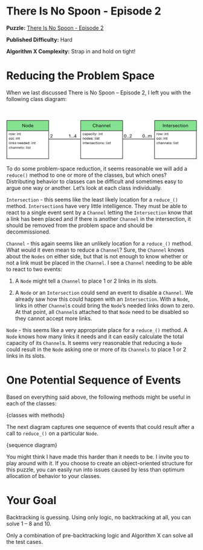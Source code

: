 # There Is No Spoon - Episode 2

__Puzzle:__ [There Is No Spoon - Episode 2](https://www.codingame.com/training/hard/there-is-no-spoon-episode-2)

__Published Difficulty:__ Hard

__Algorithm X Complexity:__ Strap in and hold on tight!

# Reducing the Problem Space

When we last discussed There is No Spoon – Episode 2, I left you with the following class diagram:

<BR><BR>
![No Spoon 2 - OOD](NoSpoon2ClassesWithLists.png)
<BR>

To do some problem-space reduction, it seems reasonable we will add a `reduce()` method to one or more of the classes, but which ones? Distributing behavior to classes can be difficult and sometimes easy to argue one way or another. Let’s look at each class individually.

`Intersection` - this seems like the least likely location for a `reduce_()` method. `Intersection`s have very little intelligence. They must be able to react to a single event sent by a `Channel` letting the `Intersection` know that a link has been placed and if there is another `Channel` in the intersection, it should be removed from the problem space and should be decommissioned.

`Channel` - this again seems like an unlikely location for a `reduce_()` method. What would it even mean to reduce a `Channel`? Sure, the `Channel` knows about the `Nodes` on either side, but that is not enough to know whether or not a link must be placed in the `Channel`. I see a `Channel` needing to be able to react to two events:

1. A `Node` might tell a `Channel` to place 1 or 2 links in its slots.

1. A `Node` or an `Intersection` could send an event to disable a `Channel`. We already saw how this could happen with an `Intersection`. With a `Node`, links in other `Channel`s could bring the `Node`’s needed links down to zero. At that point, all `Channel`s attached to that `Node` need to be disabled so they cannot accept more links.

`Node` - this seems like a very appropriate place for a `reduce_()` method. A `Node` knows how many links it needs and it can easily calculate the total capacity of its `Channel`s. It seems very reasonable that reducing a `Node` could result in the `Node` asking one or more of its `Channels` to place 1 or 2 links in its slots.

# One Potential Sequence of Events

Based on everything said above, the following methods might be useful in each of the classes:

{classes with methods}

The next diagram captures one sequence of events that could result after a call to `reduce_()` on a particular `Node`.

{sequence diagram}

You might think I have made this harder than it needs to be. I invite you to play around with it. If you choose to create an object-oriented structure for this puzzle, you can easily run into issues caused by less than optimum allocation of behavior to your classes.

# Your Goal




Backtracking is guessing. Using only logic, no backtracking at all, you can solve 1 – 8 and 10.

Only a combination of pre-backtracking logic and Algorithm X can solve all the test cases.

